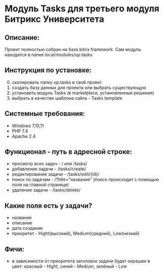 # Модуль Tasks для третьего модуля Битрикс Университета #
## Описание: ##
Проект полностью собран на базе bitrix framework. Сам модуль находится в папке local/modules/up.tasks
## Инструкция по установке: ##
0) скопировать папку up.tasks в свой проект
1) создать базу данных для проекта или выбрать существующую
2) установить модуль Tasks (в marketplace, установленные решения)
3) выбрать в качестве шаблона сайта - Tasks template
## Системные требования: ##
* Windows 7,10,11
* PHP 7.4
* Apache 2.4
## Функционал - путь в адресной строке: ##
* просмотр всех задач    - / или /tasks/
* добавление задачи      - /tasks/create/
* редактирование задачи  - /tasks/edit/{id}/
* поиск по задачам       - /?title="название" (поиск происходит с помощью поля на главной странице)
* удаление задачи        - /tasks/delete/
## Какие поля есть у задачи? ##
* название
* описание
* дата создания
* приоритет - Hight(высокий), Medium(средний), Low(низкий)
## Фичи: ##
* в зависимости от приоритета заголовок задачи будет окрашен в цвет: красный - Hight, синий - Medium, зелёный - Low
